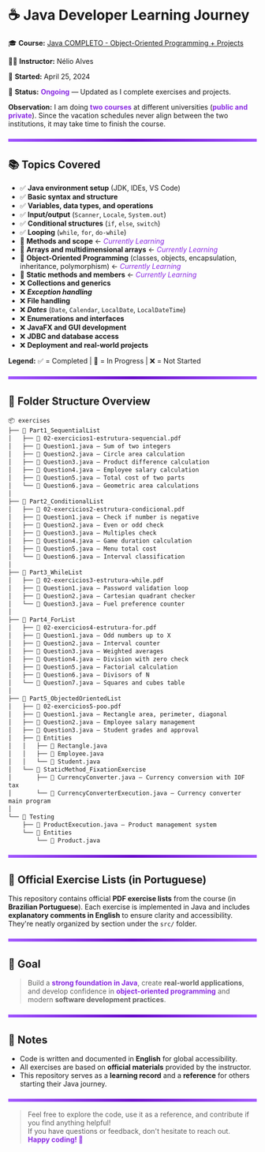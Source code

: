 # ☕ Java Developer Learning Journey

🎓 **Course:** [Java COMPLETO - Object-Oriented Programming + Projects](https://www.udemy.com/course/java-curso-completo/)

👨‍🏫 **Instructor:** Nélio Alves

📅 **Started:** April 25, 2024

📁 **Status:** <span style="color: #8A2BE2;">**Ongoing**</span> — Updated as I complete exercises and projects.

**Observation:** I am doing <span style="color: #8A2BE2;">**two courses**</span> at different universities (<span style="color: #8A2BE2;">**public and private**</span>). Since the vacation schedules never align between the two institutions, it may take time to finish the course.

<img src="purple-diviser.svg" width="100%" height="6" alt="Purple divider">

## 📚 Topics Covered

- ✅ **Java environment setup** (JDK, IDEs, VS Code)
- ✅ **Basic syntax and structure**
- ✅ **Variables, data types, and operations**
- ✅ **Input/output** (`Scanner`, `Locale`, `System.out`)
- ✅ **Conditional structures** (`if`, `else`, `switch`)
- ✅ **Looping** (`while`, `for`, `do-while`)
- 🔄 **Methods and scope** ← <span style="color: #8A2BE2;">*Currently Learning*</span>
- 🔄 **Arrays and multidimensional arrays** ← <span style="color: #8A2BE2;">*Currently Learning*</span>
- 🔄 **Object-Oriented Programming** (classes, objects, encapsulation, inheritance, polymorphism) ← <span style="color: #8A2BE2;">*Currently Learning*</span>
- 🔄 **Static methods and members** ← <span style="color: #8A2BE2;">*Currently Learning*</span>
- ❌ **Collections and generics**
- ❌ ***Exception handling***
- ❌ **File handling**
- ❌ ***Dates*** (`Date`, `Calendar`, `LocalDate`, `LocalDateTime`)
- ❌ **Enumerations and interfaces**
- ❌ **JavaFX and GUI development**
- ❌ **JDBC and database access**
- ❌ **Deployment and real-world projects**

**Legend:** ✅ = Completed | 🔄 = In Progress | ❌ = Not Started

<img src="purple-diviser.svg" width="100%" height="6" alt="Purple divider">

## 📁 Folder Structure Overview

```plaintext
📦 exercises
├── 📂 Part1_SequentialList
│   ├── 📄 02-exercicios1-estrutura-sequencial.pdf
│   ├── 📄 Question1.java – Sum of two integers
│   ├── 📄 Question2.java – Circle area calculation
│   ├── 📄 Question3.java – Product difference calculation
│   ├── 📄 Question4.java – Employee salary calculation
│   ├── 📄 Question5.java – Total cost of two parts
│   └── 📄 Question6.java – Geometric area calculations
│
├── 📂 Part2_ConditionalList
│   ├── 📄 02-exercicios2-estrutura-condicional.pdf
│   ├── 📄 Question1.java – Check if number is negative
│   ├── 📄 Question2.java – Even or odd check
│   ├── 📄 Question3.java – Multiples check
│   ├── 📄 Question4.java – Game duration calculation
│   ├── 📄 Question5.java – Menu total cost
│   └── 📄 Question6.java – Interval classification
│
├── 📂 Part3_WhileList
│   ├── 📄 02-exercicios3-estrutura-while.pdf
│   ├── 📄 Question1.java – Password validation loop
│   ├── 📄 Question2.java – Cartesian quadrant checker
│   └── 📄 Question3.java – Fuel preference counter
│
├── 📂 Part4_ForList
│   ├── 📄 02-exercicios4-estrutura-for.pdf
│   ├── 📄 Question1.java – Odd numbers up to X
│   ├── 📄 Question2.java – Interval counter
│   ├── 📄 Question3.java – Weighted averages
│   ├── 📄 Question4.java – Division with zero check
│   ├── 📄 Question5.java – Factorial calculation
│   ├── 📄 Question6.java – Divisors of N
│   └── 📄 Question7.java – Squares and cubes table
│
├── 📂 Part5_ObjectedOrientedList
│   ├── 📄 02-exercicios5-poo.pdf
│   ├── 📄 Question1.java – Rectangle area, perimeter, diagonal
│   ├── 📄 Question2.java – Employee salary management
│   ├── 📄 Question3.java – Student grades and approval
│   ├── 📂 Entities
│   │   ├── 📄 Rectangle.java
│   │   ├── 📄 Employee.java
│   │   └── 📄 Student.java
│   └── 📂 StaticMethod_FixationExercise
│       ├── 📄 CurrencyConverter.java – Currency conversion with IOF tax
│       └── 📄 CurrencyConverterExecution.java – Currency converter main program
│
└── 📂 Testing
    ├── 📄 ProductExecution.java – Product management system
    └── 📂 Entities
        └── 📄 Product.java
```

<img src="purple-diviser.svg" width="100%" height="6" alt="Purple divider">

## 📝 Official Exercise Lists (in Portuguese)

This repository contains official **PDF exercise lists** from the course (in **Brazilian Portuguese**).
Each exercise is implemented in Java and includes **explanatory comments in English** to ensure clarity and accessibility.
They're neatly organized by section under the `src/` folder.

<img src="purple-diviser.svg" width="100%" height="6" alt="Purple divider">

## 🧠 Goal

> Build a <span style="color: #8A2BE2;">**strong foundation in Java**</span>, create **real-world applications**, and develop confidence in <span style="color: #8A2BE2;">**object-oriented programming**</span> and modern **software development practices**.

<img src="purple-diviser.svg" width="100%" height="6" alt="Purple divider">

## 📌 Notes

- Code is written and documented in **English** for global accessibility.
- All exercises are based on **official materials** provided by the instructor.
- This repository serves as a **learning record** and a **reference** for others starting their Java journey.

<img src="purple-diviser.svg" width="100%" height="6" alt="Purple divider">

> Feel free to explore the code, use it as a reference, and contribute if you find anything helpful!  
> If you have questions or feedback, don't hesitate to reach out.  
> <span style="color: #8A2BE2;">**Happy coding! 🚀**</span>
